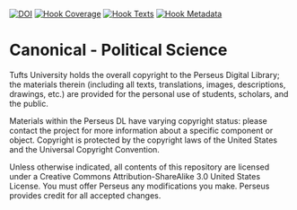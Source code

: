 [![DOI](https://zenodo.org/badge/XXXXXX.svg)](https://zenodo.org/badge/latestdoi/XXXXXX)
[![Hook Coverage](http://ci.perseids.org/api/hook/v2.0/badges/PerseusDL/canonical-pdlpsci/coverage.svg)](http://ci.perseids.org/repo/PerseusDL/canonical-pdlpsci)
[![Hook Texts](http://ci.perseids.org/api/hook/v2.0/badges/PerseusDL/canonical-pdlpsci/texts.svg)](http://ci.perseids.org/repo/PerseusDL/canonical-pdlpsci)
[![Hook Metadata](http://ci.perseids.org/api/hook/v2.0/badges/PerseusDL/canonical-pdlpsci/metadata.svg)](http://ci.perseids.org/repo/PerseusDL/canonical-pdlpsci)

Canonical - Political Science
=========

Tufts University holds the overall copyright to the Perseus Digital Library; the materials therein 
(including all texts, translations, images, descriptions, drawings, etc.) are provided for the 
personal use of students, scholars, and the public. 

Materials within the Perseus DL have varying copyright status: please contact the project for more information 
about a specific component or object.  Copyright is protected by the copyright laws of the United States and 
the Universal Copyright Convention. 

Unless otherwise indicated, all contents of this repository are licensed under a 
Creative Commons Attribution-ShareAlike 3.0 United States License. You must  offer Perseus
any modifications you make. Perseus provides credit for all accepted changes.
